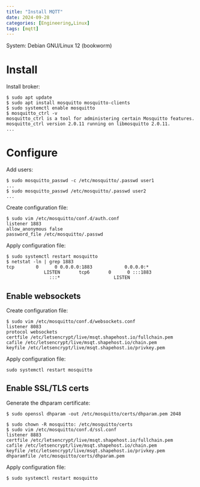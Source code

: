 ```yaml
---
title: "Install MQTT"
date: 2024-09-28
categories: [Engineering,Linux]
tags: [mqtt]
---
```


System: Debian GNU/Linux 12 (bookworm)

# Install

Install broker:
```
$ sudo apt update
$ sudo apt install mosquitto mosquitto-clients
$ sudo systemctl enable mosquitto
$ mosquitto_ctrl -v
mosquitto_ctrl is a tool for administering certain Mosquitto features.  
mosquitto_ctrl version 2.0.11 running on libmosquitto 2.0.11.
...
```

# Configure

Add users:
```shell
$ sudo mosquitto_passwd -c /etc/mosquitto/.passwd user1
...
$ sudo mosquitto_passwd /etc/mosquitto/.passwd user2
...
```

Create configuration file:
```shell
$ sudo vim /etc/mosquitto/conf.d/auth.conf
listener 1883
allow_anonymous false
password_file /etc/mosquitto/.passwd
```

Apply configuration file:
```shell
$ sudo systemctl restart mosquitto
$ netstat -ln | grep 1883
tcp        0      0 0.0.0.0:1883            0.0.0.0:*               LISTEN       tcp6       0      0 :::1883                 :::*                    LISTEN
```

## Enable websockets

Create configuration file:
```shell
$ sudo vim /etc/mosquitto/conf.d/websockets.conf
listener 8083
protocol websockets
certfile /etc/letsencrypt/live/msqt.shapehost.io/fullchain.pem
cafile /etc/letsencrypt/live/msqt.shapehost.io/chain.pem
keyfile /etc/letsencrypt/live/msqt.shapehost.io/privkey.pem
```

Apply configuration file:
```shell
sudo systemctl restart mosquitto
```

## Enable SSL/TLS certs

Generate the dhparam certificate:
```shell
$ sudo openssl dhparam -out /etc/mosquitto/certs/dhparam.pem 2048
```


```shell
$ sudo chown -R mosquitto: /etc/mosquitto/certs
$ sudo vim /etc/mosquitto/conf.d/ssl.conf
listener 8883
certfile /etc/letsencrypt/live/msqt.shapehost.io/fullchain.pem
cafile /etc/letsencrypt/live/msqt.shapehost.io/chain.pem
keyfile /etc/letsencrypt/live/msqt.shapehost.io/privkey.pem
dhparamfile /etc/mosquitto/certs/dhparam.pem
```

Apply configuration file:
```shell
$ sudo systemctl restart mosquitto
```
